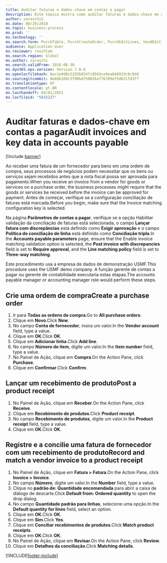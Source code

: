 ```yaml
---
title: Auditar faturas e dados-chave em contas a pagar
description: Este tópico mostra como auditar faturas e dados-chave em contas a pagar.
author: saraschi2
ms.date: 08/29/2018
ms.topic: business-process
ms.prod: ''
ms.technology: ''
ms.search.form: PurchTable, PurchCreateOrder, PurchEditLines, VendEditInvoice, VendEditInvoiceDefaultQuantityForLinesDropDialog,  VendJournalMatch_PackingSlip, VendInvoiceMatchingDetails
audience: Application User
ms.reviewer: roschlom
ms.search.region: Global
ms.author: saraschi
ms.search.validFrom: 2016-06-30
ms.dyn365.ops.version: Version 7.0.0
ms.openlocfilehash: 6ac1e9d8c5255b8347c9563ce9ea846933c0c9dd
ms.sourcegitcommit: 0e8db169c3f90bd750826af76709ef5d621fd377
ms.translationtype: HT
ms.contentlocale: pt-BR
ms.lasthandoff: 04/01/2021
ms.locfileid: "5815227"
---
```

# <a name="audit-invoices-and-key-data-in-accounts-payable"></a><span data-ttu-id="4499e-103">Auditar faturas e dados-chave em contas a pagar</span><span class="sxs-lookup"><span data-stu-id="4499e-103">Audit invoices and key data in accounts payable</span></span>

[!include [banner](../../includes/banner.md)]

<span data-ttu-id="4499e-104">Ao receber uma fatura de um fornecedor para bens em uma ordem de compra, seus processos de negócios podem necessitar que os bens ou serviços sejam recebidos antes que a nota fiscal possa ser aprovada para pagamento.</span><span class="sxs-lookup"><span data-stu-id="4499e-104">When you receive an invoice from a vendor for goods or services on a purchase order, the business processes might require that the goods or services be received before the invoice can be approved for payment.</span></span> <span data-ttu-id="4499e-105">Antes de começar, verifique se a configuração conciliação de faturas está marcada.</span><span class="sxs-lookup"><span data-stu-id="4499e-105">Before you begin, make sure that the Invoice matching configuration key is selected.</span></span> 

<span data-ttu-id="4499e-106">Na página **Parâmetros de contas a pagar**, verifique se a opção Habilitar validação da conciliação de faturas está selecionada, o campo **Lançar fatura com discrepâncias** está definido como **Exigir aprovação** e o campo **Política de conciliação de linha** está definido como **Conciliação tripla**.</span><span class="sxs-lookup"><span data-stu-id="4499e-106">In the **Accounts payable parameters** page, ensure that the Enable invoice matching validation option is selected, the **Post invoice with discrepancies** field is set to **Require approval**, and the **Line matching policy** field is set to **Three-way matching**.</span></span>

<span data-ttu-id="4499e-107">Este procedimento usa a empresa de dados de demonstração USMF.</span><span class="sxs-lookup"><span data-stu-id="4499e-107">This procedure uses the USMF demo company.</span></span> <span data-ttu-id="4499e-108">A função gerente de contas a pagar ou gerente de contabilidade executaria estas etapas.</span><span class="sxs-lookup"><span data-stu-id="4499e-108">The accounts payable manager or accounting manager role would perform these steps.</span></span>


## <a name="create-a-purchase-order"></a><span data-ttu-id="4499e-109">Crie uma ordem de compra</span><span class="sxs-lookup"><span data-stu-id="4499e-109">Create a purchase order</span></span>
1. <span data-ttu-id="4499e-110">Ir para **Todas as ordens de compra**.</span><span class="sxs-lookup"><span data-stu-id="4499e-110">Go to **All purchase orders**.</span></span>
2. <span data-ttu-id="4499e-111">Clique em **Novo**.</span><span class="sxs-lookup"><span data-stu-id="4499e-111">Click **New**.</span></span>
3. <span data-ttu-id="4499e-112">No campo **Conta de fornecedor**, insira um valor.</span><span class="sxs-lookup"><span data-stu-id="4499e-112">In the **Vendor account** field, type a value.</span></span>
4. <span data-ttu-id="4499e-113">Clique em **OK**.</span><span class="sxs-lookup"><span data-stu-id="4499e-113">Click **OK**.</span></span>
5. <span data-ttu-id="4499e-114">Clique em **Adicionar linha**.</span><span class="sxs-lookup"><span data-stu-id="4499e-114">Click **Add line**.</span></span>
6. <span data-ttu-id="4499e-115">No campo **Número de item**, digite um valor.</span><span class="sxs-lookup"><span data-stu-id="4499e-115">In the **Item number** field, type a value.</span></span>
7. <span data-ttu-id="4499e-116">No Painel de Ação, clique em **Compra**.</span><span class="sxs-lookup"><span data-stu-id="4499e-116">On the Action Pane, click **Purchase**.</span></span>
8. <span data-ttu-id="4499e-117">Clique em **Confirmar**.</span><span class="sxs-lookup"><span data-stu-id="4499e-117">Click **Confirm**.</span></span>

## <a name="post-a-product-receipt"></a><span data-ttu-id="4499e-118">Lançar um recebimento de produto</span><span class="sxs-lookup"><span data-stu-id="4499e-118">Post a product receipt</span></span>
1. <span data-ttu-id="4499e-119">No Painel de Ação, clique em **Receber**.</span><span class="sxs-lookup"><span data-stu-id="4499e-119">On the Action Pane, click **Receive**.</span></span>
2. <span data-ttu-id="4499e-120">Clique em **Recebimento de produtos**.</span><span class="sxs-lookup"><span data-stu-id="4499e-120">Click **Product receipt**.</span></span>
3. <span data-ttu-id="4499e-121">No campo **Recebimento de produtos**, digite um valor.</span><span class="sxs-lookup"><span data-stu-id="4499e-121">In the **Product receipt** field, type a value.</span></span>
4. <span data-ttu-id="4499e-122">Clique em **OK**.</span><span class="sxs-lookup"><span data-stu-id="4499e-122">Click **OK**.</span></span>

## <a name="record-and-match-a-vendor-invoice-to-a-product-receipt"></a><span data-ttu-id="4499e-123">Registre e a concilie uma fatura de fornecedor com um recebimento de produto</span><span class="sxs-lookup"><span data-stu-id="4499e-123">Record and match a vendor invoice to a product receipt</span></span>
1. <span data-ttu-id="4499e-124">No Painel de Ação, clique em **Fatura > Fatura**.</span><span class="sxs-lookup"><span data-stu-id="4499e-124">On the Action Pane, click **Invoice > Invoice**.</span></span>
2. <span data-ttu-id="4499e-125">No campo **Número**, digite um valor.</span><span class="sxs-lookup"><span data-stu-id="4499e-125">In the **Number** field, type a value.</span></span>
3. <span data-ttu-id="4499e-126">Clique no **padrão de: Quantidade encomendada** para abrir a caixa de diálogo de descarte.</span><span class="sxs-lookup"><span data-stu-id="4499e-126">Click **Default from: Ordered quantity** to open the drop dialog.</span></span>
4. <span data-ttu-id="4499e-127">No campo **Quantidade padrão para linhas**, selecione uma opção.</span><span class="sxs-lookup"><span data-stu-id="4499e-127">In the **Default quantity for lines** field, select an option.</span></span>
5. <span data-ttu-id="4499e-128">Clique em **OK**.</span><span class="sxs-lookup"><span data-stu-id="4499e-128">Click **OK**.</span></span>
6. <span data-ttu-id="4499e-129">Clique em **Sim**.</span><span class="sxs-lookup"><span data-stu-id="4499e-129">Click **Yes**.</span></span>
7. <span data-ttu-id="4499e-130">Clique em **Conciliar recebimentos de produtos**.</span><span class="sxs-lookup"><span data-stu-id="4499e-130">Click **Match product receipts**.</span></span>
8. <span data-ttu-id="4499e-131">Clique em **OK**.</span><span class="sxs-lookup"><span data-stu-id="4499e-131">Click **OK**.</span></span>
9. <span data-ttu-id="4499e-132">No Painel de Ação, clique em **Revisar**.</span><span class="sxs-lookup"><span data-stu-id="4499e-132">On the Action Pane, click **Review**.</span></span>
10. <span data-ttu-id="4499e-133">Clique em **Detalhes da conciliação**.</span><span class="sxs-lookup"><span data-stu-id="4499e-133">Click **Matching details**.</span></span>



[!INCLUDE[footer-include](../../../includes/footer-banner.md)]